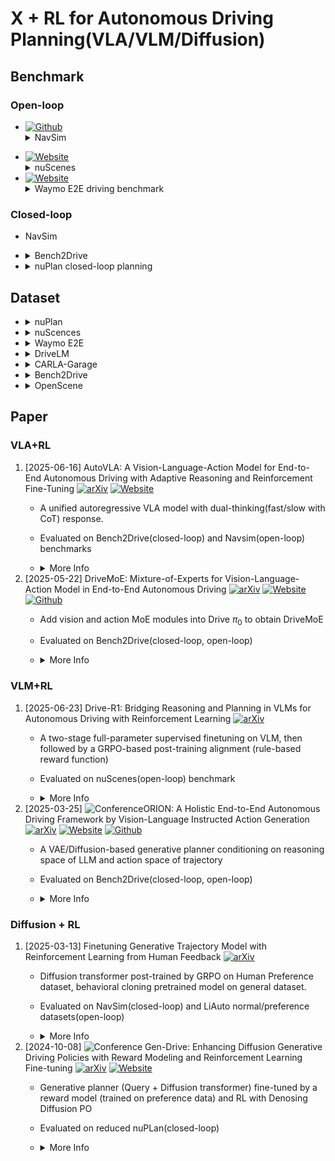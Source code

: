 # X + RL for Autonomous Driving Planning(VLA/VLM/Diffusion)

## Benchmark
### Open-loop

+ [![Github](https://img.shields.io/badge/Github-NavSimV2-yellow?&logo=github&labelColor=305ce5)](https://github.com/autonomousvision/navsim)<details><summary>NavSim</summary>Based on nuPlan dataset, employs Predictive Driver Model Score (PDMS) to assess key aspects of driving behavior, such as collision and ego progress.</details>

<!-- + NavSim: [![Github](https://img.shields.io/badge/Github-NavSimV2-yellow?&logo=github&labelColor=305ce5)](https://github.com/autonomousvision/navsim)
  + based on nuPlan dataset, employs Predictive Driver Model Score (PDMS) to assess key aspects of driving behavior, such as collision and ego progress. -->
+ [![Website](https://img.shields.io/badge/Project-NuScenes-blue)](https://www.nuscenes.org/)<details><summary>nuScenes</summary>It uses L2 distance and collision rate as evaluation metrics.</details>
+ [![Website](https://img.shields.io/badge/Project-Waymo-blue)](https://waymo.com/open/data/e2e/)<details><summary>Waymo E2E driving benchmark</summary> It uses Rater Feedback Score (RFS), which reflects human-judged planning quality.</details>


### Closed-loop
+ NavSim
+ <details><summary>Bench2Drive</summary>

  working within CARLA simulator. Evaluate on planning and reasonging ability. It contains 44 interactive, closed-loop scenarios under varying locations and weather conditions, using metrics such as 
    + success rate(SR): percentage of routes completed successfully within the allocated time and without committing any traffic violations.
    + driving score(DS): the product of Route Completion and Infraction Score, capturing both task completion and rule adherence
    + efficiency: quantifies the vehicle’s velocity relative to surrounding traffic, encouraging progressiveness without aggression. 
    + comfort: reflects the smoothness of the driving trajectory
    + Multi-Ability: Merging, Overtakeing, Emergency Braking, Yielding and Traffic Signs
  </details>
+ <details><summary>nuPlan closed-loop planning</summary>
  
  + overall planning score; 
  + collision score; 
  + progress score </details>
  
## Dataset
+ <details><summary>nuPlan</summary>contains 120 hours of large-scale driving data with eight streams of camera data and object annotations.</details>
+ <details><summary>nuScences</summary>1,000 urban driving scenes with six camera views. contains 1000 scenes from Singapore and Boston, with 700 scenes for training, 150 scenes for validation, and 150 scenes for testing. Each scene spans 20 seconds and is annotated at 2 Hz.</details>
+ <details><summary>Waymo E2E</summary>4,021 20-second driving segments with eight streams of camera views and ego vehicle trajectories, especially focusing on challenging and **long-tail scenarios**, such as driving through construction areas or risky situations.</details>
+ <details><summary>DriveLM</summary>a VQA dataset built on nuScnenes and CARLA simulation data.</details>
+ <details><summary>CARLA-Garage</summary>provides over 500,000 frames of camera data from the CARLA simulator.</details>
+ <details><summary>Bench2Drive</summary>

    + includes 220 short routes for evaluation, with one challenging case per route for different driving abilities
    + Training set (base) includes a total of 1000 clips, 950 for training, 50 for validation.
  </details>
+ <details><summary>OpenScene</summary>a compact subset of the nuPlan dataset sampled at 2Hz.</details>
## Paper

### VLA+RL
1. [2025-06-16] AutoVLA: A Vision-Language-Action Model for End-to-End Autonomous Driving with Adaptive Reasoning and Reinforcement Fine-Tuning [![arXiv](https://img.shields.io/badge/arXiv-AutoVLA-black?logoColor=white&labelColor=8f1616&logo=arXiv&style=plastic)](https://arxiv.org/abs/2506.13757) [![Website](https://img.shields.io/badge/Project-AutoVLA-blue)](https://autovla.github.io/)
   + A unified autoregressive VLA model with dual-thinking(fast/slow with CoT) response.
   + Evaluated on Bench2Drive(closed-loop) and Navsim(open-loop) benchmarks
   + <details><summary>More Info</summary>

     + Additional work: action codebook containing 2048 discrete action tokens; Curate a large causal reasoning annotations(CoT data)
     + Input: 
       + Text(Navigation instructions); 
       + Ego states(velocity/Acceleration/History Action); 
       + Multi-view Image Streams(2Hz)
     + Output(1Hz): 
       + reasoning texts and action tokens; 
       + also tested to predict text waypoints, underperforming physical action prediction.
     + Backbone: Qwen2.5-VL-3B
     + Training: fine-tuned on a mixture of CoT driving data and sole action scenarios with **a combination loss of prediction** on text token and action token; 
     + RL post training: reward function $r=R_{score}-\lambda \cdot r_{CoT}$ based on benchmark score, $r_{CoT}$  penalizes the length of CoT, trained with **GRPO** to get the adaptive ability switching between fast and slow response
     </details>
1. [2025-05-22] DriveMoE: Mixture-of-Experts for Vision-Language-Action Model in End-to-End Autonomous Driving [![arXiv](https://img.shields.io/badge/arXiv-DriveMoE-black?logoColor=white&labelColor=8f1616&logo=arXiv&style=plastic)](https://arxiv.org/abs/2505.16278) [![Website](https://img.shields.io/badge/Project-DriveMoE-blue)](https://thinklab-sjtu.github.io/DriveMoE/) [![Github](https://img.shields.io/badge/Github-❌-lightgrey?&logo=github&labelColor=305ce5)](https://github.com/Thinklab-SJTU/DriveMoE)
   + Add vision and action MoE modules into Drive $\pi_0$ to obtain DriveMoE
   + Evaluated on Bench2Drive(closed-loop, open-loop)
   + <details><summary>More Info</summary>
  
      + vision MoE: fiexed views + selective views based on the current driving context
      + action MoE: replace FFNs with MoE layers within flow-matching transformer.
      + Training Drive $\pi_{0}$
        + Input: 2 fixed sequential front-view images; vehicle states(position, velocity, acceleration and heading angle)
        + Output: 10 future waypoints
        + fine-tuning standard $\pi_{0}$ on training set of Bench2Drive.
      + Training DriveMoE:
        + Input: 
          + Textual prompt;
          + vehicle state(speed, yaw rate, past trajectory)
          + A sequence of surround-view iamges asked by vision MoE(2 frames of fixed view + 1 optional frame from another view)
        + Output:
          + Action MoE utilized top-3 of (1+6) erperts to generate 10 future waypoints
        + Stage 1: train all routers(provide proper experts) and experts(generate proper action) of both MoE supervised by ground-truth experts.
        + Stage 2: continued to training of stage 1, but removing ground-truth experts
      + Backbone: Paligemma VLM 3b-pt-224
      + Additional work:
        + Annotate camera-level selection instruction to supervise for vision MoE</details>
### VLM+RL
1. [2025-06-23] Drive-R1: Bridging Reasoning and Planning in VLMs for Autonomous Driving with Reinforcement Learning [![arXiv](https://img.shields.io/badge/arXiv-DriveR1-black?logoColor=white&labelColor=8f1616&logo=arXiv&style=plastic)](https://arxiv.org/abs/2506.18234)
   + A two-stage full-parameter supervised finetuning on VLM, then followed by a GRPO-based post-training alignment (rule-based reward function) 
   + Evaluated on nuScenes(open-loop) benchmark
   + <details><summary>More Info</summary>
     
     + Writing really needs improvement
     + Backbone: InternVL2-4B
     + Additional work:
       + A large QA dataset for AD scenarios comprising 3 million samples
       + RP-CoT: A reasoning-planning focused dataset, categorized to short CoT and long CoT (fast and slow thinking)
     + SFT procedure:
       1. trained on QA dataset to convert general-purpose VLM into AD-specifc VLM
       2. then trained on RP-CoT to adaptively generate fast or slow response.
     + Rule-based reward
       + consists of 4 components: trajectory accuracy; meta-action rightness; repetition penalty; format following
   </details>
2. [2025-03-25] ![Conference](https://img.shields.io/badge/ICCV2025-conference?color=red)ORION: A Holistic End-to-End Autonomous Driving Framework by Vision-Language Instructed Action Generation [![arXiv](https://img.shields.io/badge/arXiv-ORION-black?logoColor=white&labelColor=8f1616&logo=arXiv&style=plastic)](https://arxiv.org/abs/2503.19755) [![Website](https://img.shields.io/badge/Project-ORION-blue)](https://xiaomi-mlab.github.io/Orion/) [![Github](https://img.shields.io/badge/Github-ORION-yellow?&logo=github&labelColor=305ce5)](https://github.com/xiaomi-mlab/Orion)
    + A VAE/Diffusion-based generative planner conditioning on reasoning space of LLM  and action space of trajectory
    + Evaluated on Bench2Drive(closed-loop, open-loop)
    + <details><summary>More Info</summary>
    
      + Following Query-Former of OmniDrive to use learnable queries including scene, perception, and history.
      + Training:
         1. align vision with reasoning: Train QT-Former and VLM while freezing generative model on VQA data of Chat-B2D
         2. Transfer world knowledge to action space: Train the whole model except LLM on planning tasks
         3. Jointly training on VQA and planning
      + Additional data: Use Qwen2-VL to annotate VQA from Bench2Drive dataset, resulting in Chat-B2D to fine-tune LoRA
      + Backbone: EVA-02-L as vision encoder; Vicuna v1.5 as LLM
      </details>
### Diffusion + RL
1. [2025-03-13] Finetuning Generative Trajectory Model with Reinforcement Learning from Human Feedback [![arXiv](https://img.shields.io/badge/arXiv-TrajHF-black?logoColor=white&labelColor=8f1616&logo=arXiv&style=plastic)](https://arxiv.org/abs/2503.10434)
   + Diffusion transformer post-trained by GRPO on Human Preference dataset, behavioral cloning pretrained model on general dataset.
   + Evaluated on NavSim(closed-loop) and LiAuto normal/preference datasets(open-loop)
   + <details><summary>More Info</summary>
   
     + Dataset: NavSim/LiAuto Normal dataset for pretraining; LiAuto Preference dataset for HFRL
     + Input: front-view images; LiDAR sensors, historical actions, and ego states
     + Output: 8 waypoints spanning 4 seconds
     + ViT as iamge encoder; ResNet34 as LiDAR encoder;
     </details>
2. [2024-10-08] ![Conference](https://img.shields.io/badge/ICRA2025-conference?color=red) Gen-Drive: Enhancing Diffusion Generative Driving Policies with Reward Modeling and Reinforcement Learning Fine-tuning [![arXiv](https://img.shields.io/badge/arXiv-GenDrive-black?logoColor=white&labelColor=8f1616&logo=arXiv&style=plastic)](https://arxiv.org/abs/2410.05582) [![Website](https://img.shields.io/badge/Project-GenDrive-blue)](https://mczhi.github.io/GenDrive/)
    + Generative planner (Query + Diffusion transformer) fine-tuned by a reward model (trained on preference data) and RL with Denosing Diffusion PO
    + Evaluated on reduced nuPLan(closed-loop)
    + <details><summary>More Info</summary>

      + Input: 
        + trajectory of surroundings; 
        + map polylines of surroundings;
        + 30 polylines of ego vehicle;
      + Output: 
        + future trajectories of ego vehicle and objects closest to ego vehicle
      + Additional work:
        + Train reward model
        + Curate a pairwise preference dataset using GPT-4o for reward model training
      </details>
